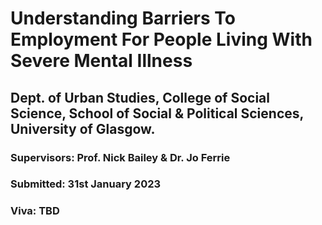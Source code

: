 # Understanding Barriers To Employment For People Living With Severe Mental Illness

## Dept. of Urban Studies, College of Social Science, School of Social & Political Sciences, University of Glasgow. 

### Supervisors: Prof. Nick Bailey & Dr. Jo Ferrie

### Submitted: 31st January 2023

### Viva: TBD